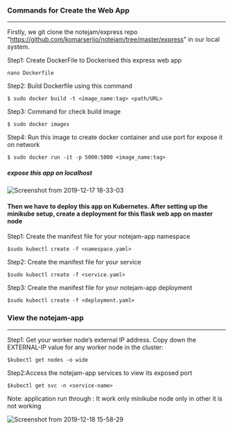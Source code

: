 
### Commands for Create the Web App
***
Firstly, we git clone the notejam/express repo "https://github.com/komarserjio/notejam/tree/master/express" in our local system.

Step1: Create DockerFile to Dockerised this express web app
```
nano Dockerfile
```
Step2: Build Dockerfile using this command
```
$ sudo docker build -t <image_name:tag> <path/URL>
```
Step3: Command for check build image
```
$ sudo docker images
```
Step4: Run this image to create docker container and use port for expose it on network 
```
$ sudo docker run -it -p 5000:5000 <image_name:tag>
```
##### expose this app on localhost

![Screenshot from 2019-12-17 18-33-03](https://user-images.githubusercontent.com/54974563/71571928-de6f8180-2b02-11ea-8fb3-32a1e921c6a3.png)

#### Then we have to deploy this app on Kubernetes. After setting up the minikube setup, create a deployment for this flask web app on master node 

Step1: Create the manifest file for your notejam-app namespace
```
$sudo kubectl create -f <namespace.yaml>
```

Step2: Create the manifest file for your service
```
$sudo kubectl create -f <service.yaml>
```

Step3: Create the manifest file for your notejam-app deployment
```
$sudo kubectl create -f <deployment.yaml> 
```

### View the notejam-app
***
Step1: Get your worker node’s external IP address. Copy down the EXTERNAL-IP value for any worker node in the cluster:
```
$kubectl get nodes -o wide
```

Step2:Access the notejam-app services to view its exposed port 
```
$kubectl get svc -n <service-name>
```
Note: application run through <clusterIP>:<port>
 It work only minikube node only in other it is not working 

![Screenshot from 2019-12-18 15-58-29](https://user-images.githubusercontent.com/54974563/71540861-1b5a3d80-2976-11ea-9a79-475ef3a3f313.png)

